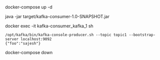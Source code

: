 docker-compose up -d

java -jar target/kafka-consumer-1.0-SNAPSHOT.jar

docker exec -it kafka-consumer_kafka_1 sh

    /opt/kafka/bin/kafka-console-producer.sh --topic topic1 --bootstrap-server localhost:9092
    {"foo":"sajesh"}

docker-compose down